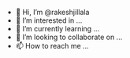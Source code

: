 - 👋 Hi, I’m @rakeshjillala
- 👀 I’m interested in ...
- 🌱 I’m currently learning ...
- 💞️ I’m looking to collaborate on ...
- 📫 How to reach me ...

<!---
rakeshjillala/rakeshjillala is a ✨ special ✨ repository because its `README.md` (this file) appears on your GitHub profile.
You can click the Preview link to take a look at your changes.
--->
